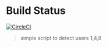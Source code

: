 # Build Status
[![CircleCI](https://circleci.com/gh/copyleftdev/solution_abc.svg?style=svg)](https://circleci.com/gh/copyleftdev/solution_abc)

> simple script to detect users 1,4,8
